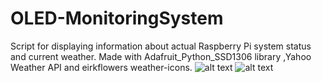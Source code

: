 # OLED-MonitoringSystem
Script for displaying information about actual Raspberry Pi system status and current weather. Made with Adafruit_Python_SSD1306 library ,Yahoo Weather API and eirkflowers weather-icons. 
![alt text](https://i.imgur.com/rx1jMLx.jpg "OLED display with system info")
![alt text](https://i.imgur.com/QOila5b.jpg "OLED display with actual weather")
